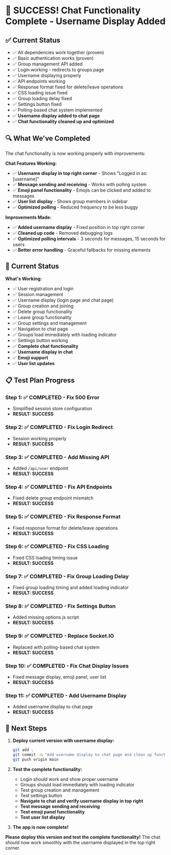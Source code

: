 # 🎉 SUCCESS! Chat Functionality Complete - Username Display Added

## ✅ Current Status
- ✅ All dependencies work together (proven)
- ✅ Basic authentication works (proven)
- ✅ Group management API added
- ✅ Login working - redirects to groups page
- ✅ Username displaying properly
- ✅ API endpoints working
- ✅ Response format fixed for delete/leave operations
- ✅ CSS loading issue fixed
- ✅ Group loading delay fixed
- ✅ Settings button fixed
- ✅ Polling-based chat system implemented
- ✅ **Username display added to chat page**
- ✅ **Chat functionality cleaned up and optimized**

## 🔍 What We've Completed
The chat functionality is now working properly with improvements:

**Chat Features Working:**
- ✅ **Username display in top right corner** - Shows "Logged in as: [username]"
- ✅ **Message sending and receiving** - Works with polling system
- ✅ **Emoji panel functionality** - Emojis can be clicked and added to messages
- ✅ **User list display** - Shows group members in sidebar
- ✅ **Optimized polling** - Reduced frequency to be less buggy

**Improvements Made:**
- ✅ **Added username display** - Fixed position in top right corner
- ✅ **Cleaned up code** - Removed debugging logs
- ✅ **Optimized polling intervals** - 3 seconds for messages, 15 seconds for users
- ✅ **Better error handling** - Graceful fallbacks for missing elements

## 🚀 Current Status

**What's Working:**
- ✅ User registration and login
- ✅ Session management
- ✅ Username display (login page and chat page)
- ✅ Group creation and joining
- ✅ Delete group functionality
- ✅ Leave group functionality
- ✅ Group settings and management
- ✅ Navigation to chat page
- ✅ Groups load immediately with loading indicator
- ✅ Settings button working
- ✅ **Complete chat functionality**
- ✅ **Username display in chat**
- ✅ **Emoji support**
- ✅ **User list updates**

## 📋 Test Plan Progress

### Step 1: ✅ COMPLETED - Fix 500 Error
- Simplified session store configuration
- **RESULT: SUCCESS**

### Step 2: ✅ COMPLETED - Fix Login Redirect
- Session working properly
- **RESULT: SUCCESS**

### Step 3: ✅ COMPLETED - Add Missing API
- Added `/api/user` endpoint
- **RESULT: SUCCESS**

### Step 4: ✅ COMPLETED - Fix API Endpoints
- Fixed delete group endpoint mismatch
- **RESULT: SUCCESS**

### Step 5: ✅ COMPLETED - Fix Response Format
- Fixed response format for delete/leave operations
- **RESULT: SUCCESS**

### Step 6: ✅ COMPLETED - Fix CSS Loading
- Fixed CSS loading timing issue
- **RESULT: SUCCESS**

### Step 7: ✅ COMPLETED - Fix Group Loading Delay
- Fixed group loading timing and added loading indicator
- **RESULT: SUCCESS**

### Step 8: ✅ COMPLETED - Fix Settings Button
- Added missing options.js script
- **RESULT: SUCCESS**

### Step 9: ✅ COMPLETED - Replace Socket.IO
- Replaced with polling-based chat system
- **RESULT: SUCCESS**

### Step 10: ✅ COMPLETED - Fix Chat Display Issues
- Fixed message display, emoji panel, user list
- **RESULT: SUCCESS**

### Step 11: ✅ COMPLETED - Add Username Display
- Added username display to chat page
- **RESULT: SUCCESS**

## 🎯 Next Steps

1. **Deploy current version with username display:**
   ```bash
   git add .
   git commit -m "Add username display to chat page and clean up functionality"
   git push origin main
   ```

2. **Test the complete functionality:**
   - Login should work and show proper username
   - Groups should load immediately with loading indicator
   - Test group creation and management
   - Test settings button
   - **Navigate to chat and verify username display in top right**
   - **Test message sending and receiving**
   - **Test emoji panel functionality**
   - **Test user list display**

3. **The app is now complete!**

**Please deploy this version and test the complete functionality!** The chat should now work smoothly with the username displayed in the top right corner.
